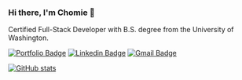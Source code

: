 ### Hi there, I'm Chomie 👋
Certified Full-Stack Developer with B.S. degree from the University of Washington.

[![Portfolio Badge](https://img.shields.io/badge/-My_Portfolio-brightgreen?&logoColor=white&link=https://chomieu.com)](https://chomieu.com) 
[![Linkedin Badge](https://img.shields.io/badge/-chomieu-blue?&logo=Linkedin&logoColor=white&link=https://www.linkedin.com/in/chomieu)](https://www.linkedin.com/in/chomieu) 
[![Gmail Badge](https://img.shields.io/badge/-chomieu-c14438?&logo=Gmail&logoColor=white&link=mailto:chomieu@gmail.com)](mailto:chomieu@gmail.com)

[![GitHub stats](https://github-readme-stats.vercel.app/api?username=chomieu&title_color=0366D6&bg_color=fff&icon_color=FFC404&text_color=626A72&show_icons=true&hide_border=true&hide=stars)](https://github.com/anuraghazra/github-readme-stats)
